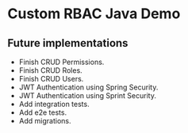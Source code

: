 # Custom RBAC Java Demo

## Future implementations

- Finish CRUD Permissions.
- Finish CRUD Roles.
- Finish CRUD Users.
- JWT Authentication using Spring Security.
- JWT Authentication using Sprint Security.
- Add integration tests.
- Add e2e tests.
- Add migrations.
